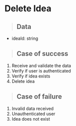 # Delete Idea

> ## Data
* ideaId: string


> ## Case of success
1. Receive and validate the data
2. Verify if user is authenticated
3. Verify if idea exists
4. Delete idea

> ## Case of failure
1. Invalid data received
2. Unauthenticated user
3. Idea does not exist

